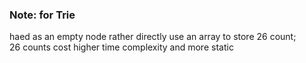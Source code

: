 ### Note: for Trie
haed as an empty node rather directly use an array to store 26 count; <br>
26 counts cost higher time complexity and more static 

